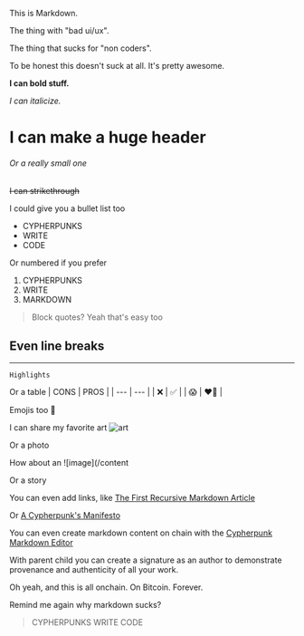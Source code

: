 This is Markdown. 

The thing with "bad ui/ux". 

The thing that sucks for "non coders". 

To be honest this doesn't suck at all. It's pretty awesome. 

**I can bold stuff.**

*I can italicize.*

# I can make a huge header

###### Or a really small one

~~I can strikethrough~~

I could give you a bullet list too
* CYPHERPUNKS
* WRITE 
* CODE

Or numbered if you prefer
1. CYPHERPUNKS
2. WRITE
3. MARKDOWN


> Block quotes? Yeah that's easy too

Even line breaks
---
---
`Highlights`

Or a table
| CONS | PROS |
| --- | --- |
| ❌ | ✅ |
| 😱 | ❤️‍🔥 |

Emojis too 🫡

I can share my favorite art ![art](/content/6a6296dfe1cd6c8d1e31b142656d5a3de3b646df83d34bc1e4aabb15ef7e8e89i0)

Or a photo 

How about an ![image](/content

Or a story

You can even add links, like [The First Recursive Markdown Article](/content/2b565a977d2e6a2f18b7959b463bf6e8c351e85b8c1ae3372ba9b9dc1425100ai0)  

Or [A Cypherpunk's Manifesto](/content/8cb9a7f93677cc17a9f15acdd36ff368bf4efbf9cba6b77922c401f137e38025i0)

You can even create markdown content on chain with the [Cypherpunk Markdown Editor](/content/12392618ff20348a110504fb06da5996ca844c7c3b69bfcf4ba0cc74ef310f82i0)

With parent child you can create a signature as an author to demonstrate provenance and authenticity of all your work. 

Oh yeah, and this is all onchain. On Bitcoin. Forever. 

Remind me again why markdown sucks? 

> CYPHERPUNKS WRITE CODE

